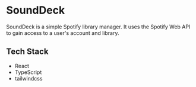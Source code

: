 # SoundDeck

SoundDeck is a simple Spotify library manager. It uses the Spotify Web API to gain access to a user's account and library.

## Tech Stack

- React
- TypeScript
- tailwindcss
